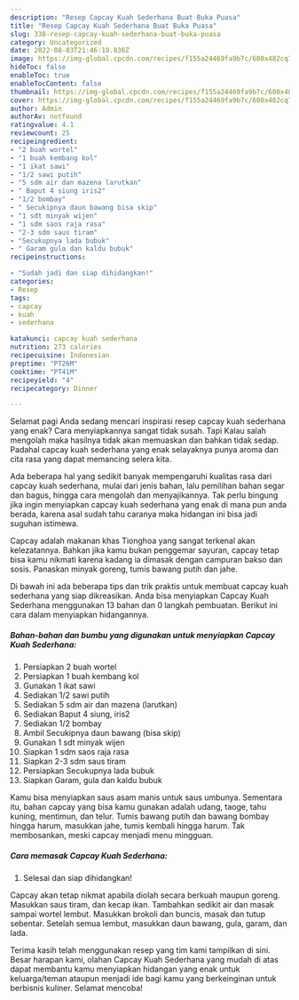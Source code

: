 ```yaml
---
description: "Resep Capcay Kuah Sederhana Buat Buka Puasa"
title: "Resep Capcay Kuah Sederhana Buat Buka Puasa"
slug: 338-resep-capcay-kuah-sederhana-buat-buka-puasa
category: Uncategorized
date: 2022-08-03T21:46:19.836Z
image: https://img-global.cpcdn.com/recipes/f155a24469fa9b7c/680x482cq70/capcay-kuah-sederhana-foto-resep-utama.jpg
hideToc: false
enableToc: true
enableTocContent: false
thumbnail: https://img-global.cpcdn.com/recipes/f155a24469fa9b7c/680x482cq70/capcay-kuah-sederhana-foto-resep-utama.jpg
cover: https://img-global.cpcdn.com/recipes/f155a24469fa9b7c/680x482cq70/capcay-kuah-sederhana-foto-resep-utama.jpg
author: Admin
authorAv: notfound
ratingvalue: 4.1
reviewcount: 25
recipeingredient:
- "2 buah wortel"
- "1 buah kembang kol"
- "1 ikat sawi"
- "1/2 sawi putih"
- "5 sdm air dan mazena larutkan"
- " Baput 4 siung iris2"
- "1/2 bombay"
- " Secukipnya daun bawang bisa skip"
- "1 sdt minyak wijen"
- "1 sdm saos raja rasa"
- "2-3 sdm saus tiram"
- "Secukupnya lada bubuk"
- " Garam gula dan kaldu bubuk"
recipeinstructions:

- "Sudah jadi dan siap dihidangkan!"
categories:
- Resep
tags:
- capcay
- kuah
- sederhana

katakunci: capcay kuah sederhana 
nutrition: 273 calories
recipecuisine: Indonesian
preptime: "PT26M"
cooktime: "PT41M"
recipeyield: "4"
recipecategory: Dinner

---
```



Selamat pagi Anda sedang mencari inspirasi resep capcay kuah sederhana yang enak? Cara menyiapkannya sangat tidak susah. Tapi Kalau salah mengolah maka hasilnya tidak akan memuaskan dan bahkan tidak sedap. Padahal capcay kuah sederhana yang enak selayaknya punya aroma dan cita rasa yang dapat memancing selera kita.


Ada beberapa hal yang sedikit banyak mempengaruhi kualitas rasa dari capcay kuah sederhana, mulai dari jenis bahan, lalu pemilihan bahan segar dan bagus, hingga cara mengolah dan menyajikannya. Tak perlu bingung jika ingin menyiapkan capcay kuah sederhana yang enak di mana pun anda berada, karena asal sudah tahu caranya maka hidangan ini bisa jadi suguhan istimewa.

Capcay adalah makanan khas Tionghoa yang sangat terkenal akan kelezatannya. Bahkan jika kamu bukan penggemar sayuran, capcay tetap bisa kamu nikmati karena kadang ia dimasak dengan campuran bakso dan sosis. Panaskan minyak goreng, tumis bawang putih dan jahe.


Di bawah ini ada beberapa tips dan trik praktis untuk membuat capcay kuah sederhana yang siap dikreasikan. Anda bisa menyiapkan Capcay Kuah Sederhana menggunakan 13 bahan dan 0 langkah pembuatan. Berikut ini cara dalam menyiapkan hidangannya.

<!--inarticleads1-->

##### Bahan-bahan dan bumbu yang digunakan untuk menyiapkan Capcay Kuah Sederhana:

1. Persiapkan 2 buah wortel
1. Persiapkan 1 buah kembang kol
1. Gunakan 1 ikat sawi
1. Sediakan 1/2 sawi putih
1. Sediakan 5 sdm air dan mazena (larutkan)
1. Sediakan  Baput 4 siung, iris2
1. Sediakan 1/2 bombay
1. Ambil  Secukipnya daun bawang (bisa skip)
1. Gunakan 1 sdt minyak wijen
1. Siapkan 1 sdm saos raja rasa
1. Siapkan 2-3 sdm saus tiram
1. Persiapkan Secukupnya lada bubuk
1. Siapkan  Garam, gula dan kaldu bubuk


Kamu bisa menyiapkan saus asam manis untuk saus umbunya. Sementara itu, bahan capcay yang bisa kamu gunakan adalah udang, taoge, tahu kuning, mentimun, dan telur. Tumis bawang putih dan bawang bombay hingga harum, masukkan jahe, tumis kembali hingga harum. Tak membosankan, meski capcay menjadi menu mingguan. 

<!--inarticleads2-->

##### Cara memasak Capcay Kuah Sederhana:


1. Selesai dan siap dihidangkan!

Capcay akan tetap nikmat apabila diolah secara berkuah maupun goreng. Masukkan saus tiram, dan kecap ikan. Tambahkan sedikit air dan masak sampai wortel lembut. Masukkan brokoli dan buncis, masak dan tutup sebentar. Setelah semua lembut, masukkan daun bawang, gula, garam, dan lada. 

Terima kasih telah menggunakan resep yang tim kami tampilkan di sini. Besar harapan kami, olahan Capcay Kuah Sederhana yang mudah di atas dapat membantu kamu menyiapkan hidangan yang enak untuk keluarga/teman ataupun menjadi ide bagi kamu yang berkeinginan untuk berbisnis kuliner. Selamat mencoba!
